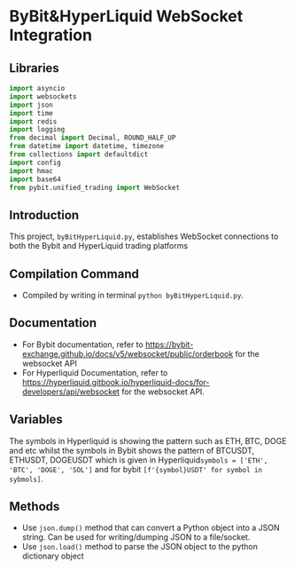 # ByBit&HyperLiquid WebSocket Integration

## Libraries 
```python
import asyncio
import websockets
import json
import time
import redis
import logging
from decimal import Decimal, ROUND_HALF_UP
from datetime import datetime, timezone
from collections import defaultdict
import config
import hmac
import base64
from pybit.unified_trading import WebSocket
```
## Introduction

This project, `byBitHyperLiquid.py`, establishes WebSocket connections to both the Bybit and HyperLiquid trading platforms

## Compilation Command
* Compiled by writing in terminal `python byBitHyperLiquid.py`.

## Documentation 
* For Bybit documentation, refer to  https://bybit-exchange.github.io/docs/v5/websocket/public/orderbook  for the websocket API
* For Hyperliquid Documentation, refer to  https://hyperliquid.gitbook.io/hyperliquid-docs/for-developers/api/websocket for the websocket API.

## Variables
The symbols in Hyperliquid is showing the pattern such as ETH, BTC, DOGE and etc whilst the symbols in Bybit shows the pattern of 
BTCUSDT, ETHUSDT, DOGEUSDT which is given in Hyperliquid`symbols = ['ETH', 'BTC', 'DOGE', 'SOL']` and  for bybit `[f'{symbol}USDT' for symbol in sybmols]`.

## Methods
* Use  `json.dump()` method that can convert a Python object into a JSON string. Can be used for writing/dumping JSON to a file/socket.
* Use `json.load()` method to parse the JSON object to the python dictionary object 